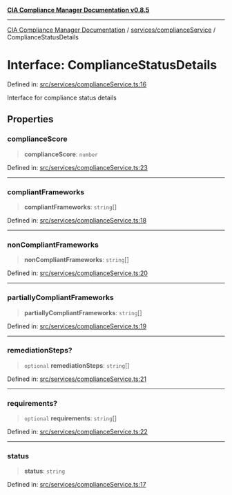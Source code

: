 [**CIA Compliance Manager Documentation v0.8.5**](../../../README.md)

***

[CIA Compliance Manager Documentation](../../../modules.md) / [services/complianceService](../README.md) / ComplianceStatusDetails

# Interface: ComplianceStatusDetails

Defined in: [src/services/complianceService.ts:16](https://github.com/Hack23/cia-compliance-manager/blob/3ae0301247f765ba03c8c0fe645db4718bb8af76/src/services/complianceService.ts#L16)

Interface for compliance status details

## Properties

### complianceScore

> **complianceScore**: `number`

Defined in: [src/services/complianceService.ts:23](https://github.com/Hack23/cia-compliance-manager/blob/3ae0301247f765ba03c8c0fe645db4718bb8af76/src/services/complianceService.ts#L23)

***

### compliantFrameworks

> **compliantFrameworks**: `string`[]

Defined in: [src/services/complianceService.ts:18](https://github.com/Hack23/cia-compliance-manager/blob/3ae0301247f765ba03c8c0fe645db4718bb8af76/src/services/complianceService.ts#L18)

***

### nonCompliantFrameworks

> **nonCompliantFrameworks**: `string`[]

Defined in: [src/services/complianceService.ts:20](https://github.com/Hack23/cia-compliance-manager/blob/3ae0301247f765ba03c8c0fe645db4718bb8af76/src/services/complianceService.ts#L20)

***

### partiallyCompliantFrameworks

> **partiallyCompliantFrameworks**: `string`[]

Defined in: [src/services/complianceService.ts:19](https://github.com/Hack23/cia-compliance-manager/blob/3ae0301247f765ba03c8c0fe645db4718bb8af76/src/services/complianceService.ts#L19)

***

### remediationSteps?

> `optional` **remediationSteps**: `string`[]

Defined in: [src/services/complianceService.ts:21](https://github.com/Hack23/cia-compliance-manager/blob/3ae0301247f765ba03c8c0fe645db4718bb8af76/src/services/complianceService.ts#L21)

***

### requirements?

> `optional` **requirements**: `string`[]

Defined in: [src/services/complianceService.ts:22](https://github.com/Hack23/cia-compliance-manager/blob/3ae0301247f765ba03c8c0fe645db4718bb8af76/src/services/complianceService.ts#L22)

***

### status

> **status**: `string`

Defined in: [src/services/complianceService.ts:17](https://github.com/Hack23/cia-compliance-manager/blob/3ae0301247f765ba03c8c0fe645db4718bb8af76/src/services/complianceService.ts#L17)
